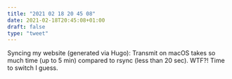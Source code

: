 ```yaml
---
title: "2021 02 18 20 45 08"
date: 2021-02-18T20:45:08+01:00
draft: false
type: "tweet"
---
```

Syncing my website (generated via Hugo): Transmit on macOS takes so much time (up to 5 min) compared to rsync (less than 20 sec). WTF?! Time to switch I guess.
